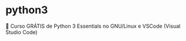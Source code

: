 # python3
:large_blue_circle: Curso GRÁTIS de Python 3 Essentials no GNU/Linux e VSCode (Visual Studio Code)
